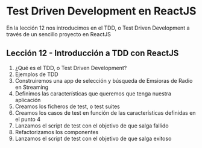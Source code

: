 # Test Driven Development en ReactJS
En la lección 12 nos introducimos en el TDD, o Test Driven Development a través de un sencillo proyecto en ReactJS

## Lección 12 - Introducción a TDD con ReactJS
1. ¿Qué es el TDD, o Test Driven Development?
2. Ejemplos de TDD
3. Construiremos una app de selección y búsqueda de Emsioras de Radio en Streaming
4. Definimos las características que queremos que tenga nuestra aplicación
5. Creamos los ficheros de test, o test suites
6. Creamos los casos de test en función de las características definidas en el punto 4
7. Lanzamos el script de test con el objetivo de que salga fallido
8. Refactorizamos los componentes
9. Lanzamos el script de test con el objetivo de que salga exitoso

